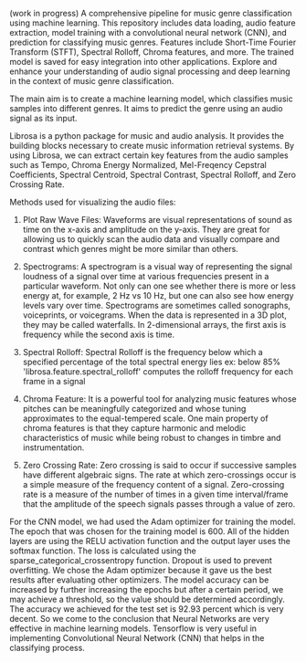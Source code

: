 (work in progress)
A comprehensive pipeline for music genre classification using machine learning. This repository includes data loading, audio feature extraction, model training with a convolutional neural network (CNN), and prediction for classifying music genres. Features include Short-Time Fourier Transform (STFT), Spectral Rolloff, Chroma features, and more. The trained model is saved for easy integration into other applications. Explore and enhance your understanding of audio signal processing and deep learning in the context of music genre classification.

The main aim is to create a machine learning model, which classifies music samples into different genres. It aims to predict the genre using an audio signal as its input.

Librosa is a python package for music and audio analysis. It provides the building blocks necessary to create music information retrieval systems. By using Librosa, we can extract certain key features from the audio samples such as Tempo, Chroma Energy Normalized,
Mel-Freqency Cepstral Coefficients, Spectral Centroid, Spectral Contrast, Spectral Rolloff, and Zero Crossing Rate.

Methods used for visualizing the audio files:

1. Plot Raw Wave Files: Waveforms are visual representations of sound as time on the x-axis and amplitude on the y-axis.
   They are great for allowing us to quickly scan the audio data and visually compare and contrast which genres might be more similar than others.

2. Spectrograms:
   A spectrogram is a visual way of representing the signal loudness of a signal over time at various frequencies present in a particular waveform. Not only can one see whether there is more or less energy at, for example, 2 Hz vs 10 Hz, but one can also see how energy levels vary over time.
   Spectrograms are sometimes called sonographs, voiceprints, or voicegrams. When the data is represented in a 3D plot, they may be called waterfalls. In 2-dimensional arrays, the first axis is frequency while the second axis is time.

3. Spectral Rolloff:
   Spectral Rolloff is the frequency below which a specified percentage of the total spectral energy lies ex: below 85%
   'librosa.feature.spectral_rolloff' computes the rolloff frequency for each frame in a signal

4. Chroma Feature:
   It is a powerful tool for analyzing music features whose pitches can be meaningfully categorized and whose tuning approximates to the equal-tempered scale.
   One main property of chroma features is that they capture harmonic and melodic characteristics of music while being robust to changes in timbre and instrumentation.

5. Zero Crossing Rate:
   Zero crossing is said to occur if successive samples have different algebraic signs. The rate at which zero-crossings occur is a simple measure of the frequency content of a signal.
   Zero-crossing rate is a measure of the number of times in a given time interval/frame that the amplitude of the speech signals passes through a value of zero.

For the CNN model, we had used the Adam optimizer for training the model. The epoch that was chosen for the training model is 600.
All of the hidden layers are using the RELU activation function and the output layer uses the softmax function. The loss is calculated using the sparse_categorical_crossentropy function.
Dropout is used to prevent overfitting.
We chose the Adam optimizer because it gave us the best results after evaluating other optimizers.
The model accuracy can be increased by further increasing the epochs but after a certain period, we may achieve a threshold, so the value should be determined accordingly.
The accuracy we achieved for the test set is 92.93 percent which is very decent.
So we come to the conclusion that Neural Networks are very effective in machine learning models. Tensorflow is very useful in implementing Convolutional Neural Network (CNN) that helps in the classifying process.
